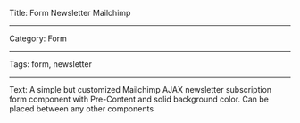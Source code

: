 Title: Form Newsletter Mailchimp

---

Category: Form

---

Tags: form, newsletter

---

Text: A simple but customized Mailchimp AJAX newsletter subscription form component with Pre-Content and solid background color. Can be placed between any other components
